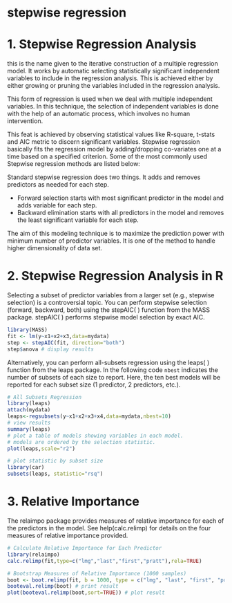 # stepwise regression



# 1. Stepwise Regression Analysis

this is the name given to the iterative construction of a multiple regression model. It works by automatic selecting statistically significant independent variables to include in the regression analysis. This is achieved either by either growing or pruning the variables included in the regression analysis.    

This form of regression is used when we deal with multiple independent variables. In this technique, the selection of independent variables is done with the help of an automatic process, which involves no human intervention.    

This feat is achieved by observing statistical values like R-square, t-stats and AIC metric to discern significant variables. Stepwise regression basically fits the regression model by adding/dropping co-variates one at a time based on a specified criterion. Some of the most commonly used Stepwise regression methods are listed below:    

Standard stepwise regression does two things. It adds and removes predictors as needed for each step.  

- Forward selection starts with most significant predictor in the model and adds variable for each step.   
- Backward elimination starts with all predictors in the model and removes the least significant variable for each step.  

The aim of this modeling technique is to maximize the prediction power with minimum number of predictor variables. It is one of the method to handle higher dimensionality of data set.   

# 2. Stepwise Regression Analysis in R

Selecting a subset of predictor variables from a larger set (e.g., stepwise selection) is a controversial topic. You can perform stepwise selection (forward, backward, both) using the stepAIC( ) function from the MASS package. stepAIC( ) performs stepwise model selection by exact AIC.   


```r
library(MASS)
fit <- lm(y~x1+x2+x3,data=mydata)
step <- stepAIC(fit, direction="both")
step$anova # display results
```

Alternatively, you can perform all-subsets regression using the leaps( ) function from the leaps package. In the following code `nbest` indicates the number of subsets of each size to report. Here, the ten best models will be reported for each subset size (1 predictor, 2 predictors, etc.).


```r
# All Subsets Regression
library(leaps)
attach(mydata)
leaps<-regsubsets(y~x1+x2+x3+x4,data=mydata,nbest=10)
# view results 
summary(leaps)
# plot a table of models showing variables in each model.
# models are ordered by the selection statistic.
plot(leaps,scale="r2")

# plot statistic by subset size 
library(car)
subsets(leaps, statistic="rsq")
```

# 3. Relative Importance

The relaimpo package provides measures of relative importance for each of the predictors in the model. See help(calc.relimp) for details on the four measures of relative importance provided.   


```r
# Calculate Relative Importance for Each Predictor
library(relaimpo)
calc.relimp(fit,type=c("lmg","last","first","pratt"),rela=TRUE)

# Bootstrap Measures of Relative Importance (1000 samples) 
boot <- boot.relimp(fit, b = 1000, type = c("lmg", "last", "first", "pratt"), rank = TRUE, diff = TRUE, rela = TRUE)
booteval.relimp(boot) # print result
plot(booteval.relimp(boot,sort=TRUE)) # plot result
```


